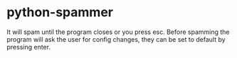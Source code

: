 # python-spammer
It will spam until the program closes or you press esc. Before spamming the program will ask the user for config changes, they can be set to default by pressing enter.
